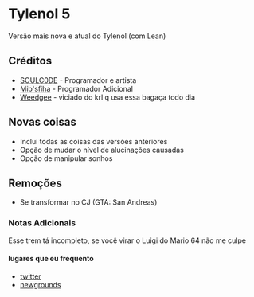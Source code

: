 # Tylenol 5
Versão mais nova e atual do Tylenol (com Lean)

## Créditos
- [SOULC0DE](https://twitter.com/SOULC0DE69K) - Programador e artista
- [Mib'sfiha](https://twitter.com/Mibsfiha) - Programador Adicional
- [Weedgee](https://youtube.com/c/Weegee0DRONZER) - viciado do krl q usa essa bagaça todo dia

## Novas coisas
- Inclui todas as coisas das versões anteriores
- Opção de mudar o nível de alucinações causadas
- Opção de manipular sonhos

## Remoções
- Se transformar no CJ (GTA: San Andreas)

### Notas Adicionais
Esse trem tá incompleto, se você virar o Luigi do Mario 64 não me culpe

#### lugares que eu frequento
- [twitter](https://twitter.com/SOULC0DE69K)
- [newgrounds](https://soulc0de.newgrounds.com)
